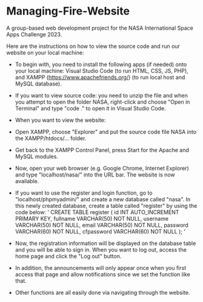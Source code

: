 # Managing-Fire-Website
A group-based web development project for the NASA International Space Apps Challenge 2023.

Here are the instructions on how to view the source code and run our website on your local machine:
- To begin with, you need to install the following apps (if needed) onto your local machine: Visual Studio Code (to run HTML, CSS, JS, PHP), and XAMPP (https://www.apachefriends.org/) (to run local host and MySQL database).

- If you want to view source code: you need to unzip the file and when you attempt to open the folder NASA, right-click and choose "Open in Terminal" and type "code ." to open it in Visual Studio Code. 

- When you want to view the website:
 - Open XAMPP, choose "Explorer" and put the source code file NASA into the XAMPP/htdocs/... folder.
 - Get back to the XAMPP Control Panel, press Start for the Apache and MySQL modules. 
 - Now, open your web browser (e.g. Google Chrome, Internet Explorer) and type "localhost/nasa/" into the URL bar. The website is now available.
 - If you want to use the register and login function, go to "localhost/phpmyadmin/" and create a new database called "nasa". In this newly created database, create a table called "register" by using the code below:
   ' CREATE TABLE register (
     id INT AUTO_INCREMENT PRIMARY KEY,
     fullname VARCHAR(50) NOT NULL,
     username VARCHAR(50) NOT NULL,
     email VARCHAR(50) NOT NULL,
     password VARCHAR(60) NOT NULL,
     cfpassword VARCHAR(60) NOT NULL
   ); '
 - Now, the registration information will be displayed on the database table and you will be able to sign in. When you want to log out, access the home page and click the "Log out" button.
 - In addition, the announcements will only appear once when you first access that page and allow notifications since we set the function like that.
 - Other functions are all easily done via navigating through the website.
